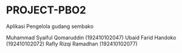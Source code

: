 # PROJECT-PBO2
Aplikasi Pengelola gudang sembako

Muhammad Syaiful Qomaruddin (192410102047)
Ubaid Farid Handoko         (192410102072)
Rafly Rizqi Ramadhan        (192410102077)
